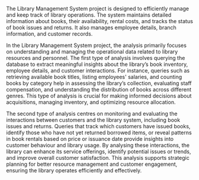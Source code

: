 The Library Management System project is designed to efficiently manage and keep track of library operations. The system maintains detailed information about books, their availability, rental costs, and tracks the status of book issues and returns. It also manages employee details, branch information, and customer records.

In the Library Management System project, the analysis primarily focuses on understanding and managing the operational data related to library resources and personnel. The first type of analysis involves querying the database to extract meaningful insights about the library’s book inventory, employee details, and customer interactions. For instance, queries such as retrieving available book titles, listing employees' salaries, and counting books by category help in assessing the library’s collection, evaluating staff compensation, and understanding the distribution of books across different genres. This type of analysis is crucial for making informed decisions about acquisitions, managing inventory, and optimizing resource allocation.

The second type of analysis centres on monitoring and evaluating the interactions between customers and the library system, including book issues and returns. Queries that track which customers have issued books, identify those who have not yet returned borrowed items, or reveal patterns in book rentals based on price or issuance date provide insights into customer behaviour and library usage. By analysing these interactions, the library can enhance its service offerings, identify potential issues or trends, and improve overall customer satisfaction. This analysis supports strategic planning for better resource management and customer engagement, ensuring the library operates efficiently and effectively.

